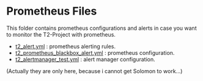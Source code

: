 # Prometheus Files

This folder contains prometheus configurations and alerts in case you want to monitor the T2-Project with prometheus. 

* [t2_alert.yml](t2_alert.yml) : prometheus alerting rules.
* [t2_prometheus_blackbox_alert.yml](t2_prometheus_blackbox_alert.yml) : prometheus configuration.
* [t2_alertmanager_test.yml](t2_alertmanager_test.yml) : alert manager configuration.

(Actually they are only here, because i cannot get Solomon to work...)



